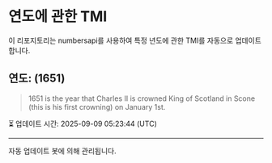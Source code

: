 
# 연도에 관한 TMI

이 리포지토리는 numbersapi를 사용하여 특정 년도에 관한 TMI를 자동으로 업데이트합니다.

## 연도: (1651)
> 1651 is the year that Charles II is crowned King of Scotland in Scone (this is his first crowning) on January 1st.

⏳ 업데이트 시간: 2025-09-09 05:23:44 (UTC)

---
자동 업데이트 봇에 의해 관리됩니다.
